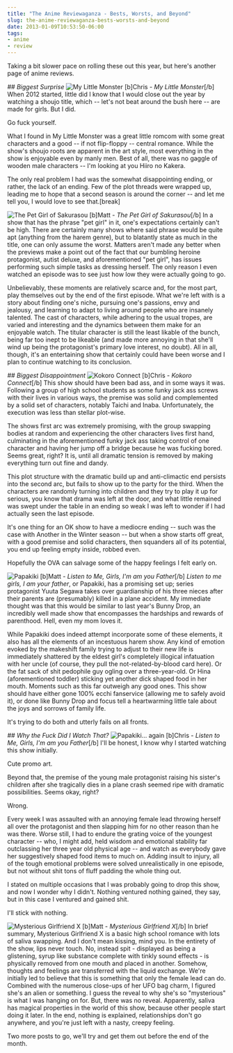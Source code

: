```yaml
---
title: "The Anime Reviewaganza - Bests, Worsts, and Beyond"
slug: the-anime-reviewaganza-bests-worsts-and-beyond
date: 2013-01-09T10:53:50-06:00
tags:
- anime
- review
---
```

Taking a bit slower pace on rolling these out this year, but here's another page of anime reviews.

_## Biggest Surprise_
![](http://images.dxprog.com/blog/reviews12_my_little_monster.jpg "My Little Monster")
[b]Chris - _My Little Monster_[/b]
When 2012 started, little did I know that I would close out the year by watching a shoujo title, which -- let's not beat around the bush here -- are made for girls.  But I did.

Go fuck yourself.

What I found in My Little Monster was a great little romcom with some great characters and a good -- if not flip-floppy -- central romance.  While the show's shoujo roots are apparent in the art style, most everything in the show is enjoyable even by manly men.  Best of all, there was no gaggle of wooden male characters -- I'm looking at you Hiiro no Kakera.

The only real problem I had was the somewhat disappointing ending, or rather, the lack of an ending.  Few of the plot threads were wrapped up, leading me to hope that a second season is around the corner -- and let me tell you, I would love to see that.[break]

![](http://images.dxprog.com/blog/reviews12_pet_girl.jpg "The Pet Girl of Sakurasou")
[b]Matt - _The Pet Girl of Sakurasou_[/b]
In a show that has the phrase "pet girl" in it, one's expectations certainly can't be high. There are certainly many shows where said phrase would be quite apt (anything from the harem genre), but to blatantly state as much in the title, one can only assume the worst. Matters aren't made any better when the previews make a point out of the fact that our bumbling heroine protagonist, autist deluxe, and aforementioned "pet girl", has issues performing such simple tasks as dressing herself. The only reason I even watched an episode was to see just how low they were actually going to go.

Unbelievably, these moments are relatively scarce and, for the most part, play themselves out by the end of the first episode. What we're left with is a story about finding one's niche, pursuing one's passions, envy and jealousy, and learning to adapt to living around people who are insanely talented. The cast of characters, while adhering to the usual tropes, are varied and interesting and the dynamics between them make for an enjoyable watch. The titular character is still the least likable of the bunch, being far too inept to be likeable (and made more annoying in that she'll wind up being the protagonist's primary love interest, no doubt). All in all, though, it's an entertaining show that certainly could have been worse and I plan to continue watching to its conclusion.

_## Biggest Disappointment_
![](http://images.dxprog.com/blog/reviews12_kokoro_connect.jpg "Kokoro Connect")
[b]Chris - _Kokoro Connect_[/b]
This show should have been bad ass, and in some ways it was.  Following a group of high school students as some funky jack ass screws with their lives in various ways, the premise was solid and complemented by a solid set of characters, notably Taichi and Inaba.  Unfortunately, the execution was less than stellar plot-wise.

The shows first arc was extremely promising, with the group swapping bodies at random and experiencing the other characters lives first hand, culminating in the aforementioned funky jack ass taking control of one character and having her jump off a bridge because he was fucking bored.  Seems great, right?  It is, until all dramatic tension is removed by making everything turn out fine and dandy.

This plot structure with the dramatic build up and anti-climactic end persists into the second arc, but fails to show up to the party for the third.  When the characters are randomly turning into children and they try to play it up for serious, you know that drama was left at the door, and what little remained was swept under the table in an ending so weak I was left to wonder if I had actually seen the last episode.

It's one thing for an OK show to have a mediocre ending -- such was the case with Another in the Winter season -- but when a show starts off great, with a good premise and solid characters, then squanders all of its potential, you end up feeling empty inside, robbed even.

Hopefully the OVA can salvage some of the happy feelings I felt early on.

![](http://images.dxprog.com/blog/reviews12_papakiki.jpg "Papakiki")
[b]Matt - _Listen to Me, Girls, I'm am you Father_[/b]
_Listen to me girls, I am your father_, or Papakiki, has a promising set up; series protagonist Yuuta Segawa takes over guardianship of his three nieces after their parents are (presumably) killed in a plane accident. My immediate thought was that this would be similar to last year's Bunny Drop, an incredibly well made show that encompasses the hardships and rewards of parenthood. Hell, even my mom loves it.

While Papakiki does indeed attempt incorporate some of these elements, it also has all the elements of an incestuous harem show. Any kind of emotion evoked by the makeshift family trying to adjust to their new life is immediately shattered by the eldest girl's completely illogical infatuation with her uncle (of course, they pull the not-related-by-blood card here). Or the fat sack of shit pedophile guy ogling over a three-year-old. Or Hina (aforementioned toddler) sticking yet another dick shaped food in her mouth. Moments such as this far outweigh any good ones. This show should have either gone 100% ecchi fanservice (allowing me to safely avoid it), or done like Bunny Drop and focus tell a heartwarming little tale about the joys and sorrows of family life.

It's trying to do both and utterly fails on all fronts.

_## Why the Fuck Did I Watch That?_
![](http://images.dxprog.com/blog/reviews12_papakiki.jpg "Papakiki... again")
[b]Chris - _Listen to Me, Girls, I'm am you Father_[/b]
I'll be honest, I know why I started watching this show initially.

Cute promo art.

Beyond that, the premise of the young male protagonist raising his sister's children after she tragically dies in a plane crash seemed ripe with dramatic possibilities.  Seems okay, right?

Wrong.

Every week I was assaulted with an annoying female lead throwing herself all over the protagonist and then slapping him for no other reason than he was there.  Worse still, I had to endure the grating voice of the youngest character -- who, I might add, held wisdom and emotional stability far outclassing her three year old physical age -- and watch as everybody gave her suggestively shaped food items to much on.   Adding insult to injury, all of the tough emotional problems were solved unrealistically in one episode, but not without shit tons of fluff padding the whole thing out.

I stated on multiple occasions that I was probably going to drop this show, and now I wonder why I didn't.  Nothing ventured nothing gained, they say, but in this case I ventured and gained shit.

I'll stick with nothing.

![](http://images.dxprog.com/blog/reviews12_mysterious_girlfriend.jpg "Mysterious Girlfriend X")
[b]Matt - _Mysterious Girlfriend X_[/b]
In brief summary, Mysterious Girlfriend X is a basic high school romance with lots of saliva swapping. And I don't mean kissing, mind you. In the entirety of the show, lips never touch. No, instead spit - displayed as being a glistening, syrup like substance complete with tinkly sound effects - is physically removed from one mouth and placed in another. Somehow, thoughts and feelings are transferred with the liquid exchange. We're initially led to believe that this is something that only the female lead can do. Combined with the numerous close-ups of her UFO bag charm, I figured she's an alien or something. I guess the reveal to why she's so "mysterious" is what I was hanging on for. But, there was no reveal. Apparently, saliva has magical properties in the world of this show, because other people start doing it later. In the end, nothing is explained, relationships don't go anywhere, and you're just left with a nasty, creepy feeling.

Two more posts to go, we'll try and get them out before the end of the month.
